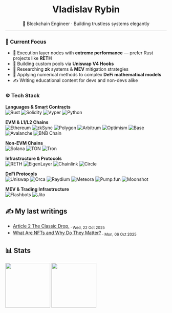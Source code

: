 <!-- Profile Header -->
<h1 align="center">Vladislav Rybin</h1>
<p align="center">
  🧩 Blockchain Engineer · Building trustless systems elegantly
</p>

---

### 🔭 Current Focus
- 🦀 Execution layer nodes with **extreme performance** — prefer Rust projects like **RETH**
- 🔗 Building custom pools via **Uniswap V4 Hooks**
- 🔐 Researching **zk** systems & **MEV** mitigation strategies
- 🧮 Applying numerical methods to complex **DeFi mathematical models**
- ✍️ Writing educational content for devs and non-devs alike

### ⚙️ Tech Stack

**Languages & Smart Contracts**  
![Rust](https://img.shields.io/badge/Rust-000000?style=flat&logo=rust&logoColor=white)
![Solidity](https://img.shields.io/badge/Solidity-363636?style=flat&logo=solidity&logoColor=white)
![Vyper](https://img.shields.io/badge/Vyper-3C3C3D?style=flat)
![Python](https://img.shields.io/badge/Python-3776AB?style=flat&logo=python&logoColor=white)

**EVM & L1/L2 Chains**  
![Ethereum](https://img.shields.io/badge/Ethereum-3C3C3D?style=flat&logo=ethereum&logoColor=white)
![zkSync](https://img.shields.io/badge/zkSync-8C8DFC?style=flat&logo=zksync&logoColor=white)
![Polygon](https://img.shields.io/badge/Polygon-8247E5?style=flat&logo=polygon&logoColor=white)
![Arbitrum](https://img.shields.io/badge/Arbitrum-28A0F0?style=flat&logo=arbitrum&logoColor=white)
![Optimism](https://img.shields.io/badge/Optimism-FF0420?style=flat&logo=optimism&logoColor=white)
![Base](https://img.shields.io/badge/Base-0052FF?style=flat&logo=coinbase&logoColor=white)
![Avalanche](https://img.shields.io/badge/Avalanche-E84142?style=flat&logo=avalanche&logoColor=white)
![BNB Chain](https://img.shields.io/badge/BNB_Chain-F3BA2F?style=flat&logo=binance&logoColor=white)

**Non-EVM Chains**  
![Solana](https://img.shields.io/badge/Solana-9945FF?style=flat&logo=solana&logoColor=white)
![TON](https://img.shields.io/badge/TON-0088CC?style=flat&logo=ton&logoColor=white)
![Tron](https://img.shields.io/badge/Tron-FF0013?style=flat&logo=tron&logoColor=white)

**Infrastructure & Protocols**  
![RETH](https://img.shields.io/badge/RETH-000000?style=flat)
![EigenLayer](https://img.shields.io/badge/EigenLayer-6B4FBB?style=flat)
![Chainlink](https://img.shields.io/badge/Chainlink-375BD2?style=flat&logo=chainlink&logoColor=white)
![Circle](https://img.shields.io/badge/Circle-000000?style=flat)

**DeFi Protocols**  
![Uniswap](https://img.shields.io/badge/Uniswap-FF007A?style=flat&logo=uniswap&logoColor=white)
![Orca](https://img.shields.io/badge/Orca-00D4AA?style=flat)
![Raydium](https://img.shields.io/badge/Raydium-C64CFF?style=flat)
![Meteora](https://img.shields.io/badge/Meteora-9945FF?style=flat)
![Pump.fun](https://img.shields.io/badge/Pump.fun-FFD700?style=flat)
![Moonshot](https://img.shields.io/badge/Moonshot-FF6B6B?style=flat)

**MEV & Trading Infrastructure**  
![Flashbots](https://img.shields.io/badge/Flashbots-1A1A1A?style=flat)
![Jito](https://img.shields.io/badge/Jito-9945FF?style=flat)

## ✍️ My last writings
<!-- MEDIUM:START -->
- [Article 2 The Classic Drop.](https://medium.com/@4pex1oh/article-2-the-classic-drop-c3c5ed859d8b?source=rss-a31c7ae79b1f------2) <sub>· Wed, 22 Oct 2025</sub>
- [What Are NFTs and Why Do They Matter?](https://medium.com/@4pex1oh/what-are-nfts-and-why-do-they-matter-14cde132ee47?source=rss-a31c7ae79b1f------2) <sub>· Mon, 06 Oct 2025</sub>
<!-- MEDIUM:END -->

## 📊 Stats
<p align="left">
  <img src="https://github-readme-stats.vercel.app/api?username=Syzygy106&show_icons=true" height="140" />
  <img src="https://github-readme-stats.vercel.app/api/top-langs/?username=Syzygy106&layout=compact" height="140" />
</p>